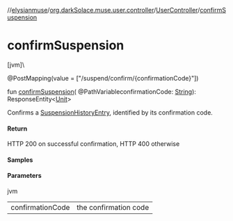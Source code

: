 //[elysianmuse](../../../index.md)/[org.darkSolace.muse.user.controller](../index.md)/[UserController](index.md)/[confirmSuspension](confirm-suspension.md)

# confirmSuspension

[jvm]\

@PostMapping(value = [&quot;/suspend/confirm/{confirmationCode}&quot;])

fun [confirmSuspension](confirm-suspension.md)(
@PathVariableconfirmationCode: [String](https://kotlinlang.org/api/latest/jvm/stdlib/kotlin/-string/index.html)):
ResponseEntity&lt;[Unit](https://kotlinlang.org/api/latest/jvm/stdlib/kotlin/-unit/index.html)&gt;

Confirms a [SuspensionHistoryEntry](../../org.darkSolace.muse.user.model/-suspension-history-entry/index.md), identified
by its confirmation code.

#### Return

HTTP 200 on successful confirmation, HTTP 400 otherwise

#### Samples

#### Parameters

jvm

|                  |                       |
|------------------|-----------------------|
| confirmationCode | the confirmation code |
